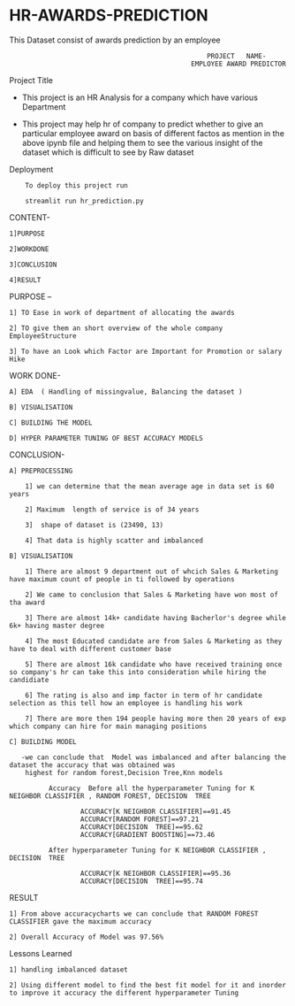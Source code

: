# HR-AWARDS-PREDICTION
This Dataset consist of awards prediction by an employee

 

                                                      PROJECT   NAME-
                                                  EMPLOYEE AWARD PREDICTOR


Project Title


  - This project is an HR Analysis for a company which have various Department

   - This project may help hr of company to predict whether to give an particular employee award on basis of different factos as mention in the above ipynb file and                  helping  them to see the various insight of the dataset which is difficult to see by Raw dataset



Deployment
        
        To deploy this project run

        streamlit run hr_prediction.py


        
        
CONTENT-

    1]PURPOSE 

    2]WORKDONE 

    3]CONCLUSION 

    4]RESULT


PURPOSE –

    1] TO Ease in work of department of allocating the awards

    2] TO give them an short overview of the whole company EmployeeStructure

    3] To have an Look which Factor are Important for Promotion or salary Hike 

WORK DONE-

    A] EDA  ( Handling of missingvalue, Balancing the dataset )

    B] VISUALISATION 

    C] BUILDING THE MODEL

    D] HYPER PARAMETER TUNING OF BEST ACCURACY MODELS


CONCLUSION-





    A] PREPROCESSING

        1] we can determine that the mean average age in data set is 60 years

        2] Maximum  length of service is of 34 years

        3]  shape of dataset is (23490, 13)

        4] That data is highly scatter and imbalanced

    B] VISUALISATION

        1] There are almost 9 department out of whcich Sales & Marketing have maximum count of people in ti followed by operations

        2] We came to conclusion that Sales & Marketing have won most of tha award

        3] There are almost 14k+ candidate having Bacherlor's degree while 6k+ having master degree

        4] The most Educated candidate are from Sales & Marketing as they have to deal with different customer base  

        5] There are almost 16k candidate who have received training once so company's hr can take this into consideration while hiring the candidiate

        6] The rating is also and imp factor in term of hr candidate selection as this tell how an employee is handling his work

        7] There are more then 194 people having more then 20 years of exp which company can hire for main managing positions

    C] BUILDING MODEL

       -we can conclude that  Model was imbalanced and after balancing the dataset the accuracy that was obtained was
        highest for random forest,Decision Tree,Knn models

              Accuracy  Before all the hyperparameter Tuning for K NEIGHBOR CLASSIFIER , RANDOM FOREST, DECISION  TREE

                      ACCURACY[K NEIGHBOR CLASSIFIER]==91.45
                      ACCURACY[RANDOM FOREST]==97.21
                      ACCURACY[DECISION  TREE]==95.62
                      ACCURACY[GRADIENT BOOSTING]==73.46

              After hyperparameter Tuning for K NEIGHBOR CLASSIFIER , DECISION  TREE

                      ACCURACY[K NEIGHBOR CLASSIFIER]==95.36
                      ACCURACY[DECISION  TREE]==95.74
                  
                  
 RESULT 
  
    1] From above accuracycharts we can conclude that RANDOM FOREST CLASSIFIER gave the maximum accuracy

    2] Overall Accuracy of Model was 97.56% 

       
       
Lessons Learned

    1] handling imbalanced dataset

    2] Using different model to find the best fit model for it and inorder to improve it accuracy the different hyperparameter Tuning
